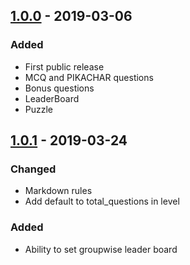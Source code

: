 ## [1.0.0] - 2019-03-06
### Added
- First public release
- MCQ and PIKACHAR questions
- Bonus questions
- LeaderBoard
- Puzzle

## [1.0.1] - 2019-03-24
### Changed
- Markdown rules
- Add default to total_questions in level

### Added
- Ability to set groupwise leader board

[1.0.1]: https://github.com/milanvadher/quiz-gateway/releases/tag/v1.0.1
[1.0.0]: https://github.com/milanvadher/quiz-gateway/releases/tag/v1.0.0
